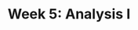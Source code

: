 ---
layout: default
title: "Week 5: Analysis I"
has_children: false
parent: "Lectures"
nav_order: 5
---